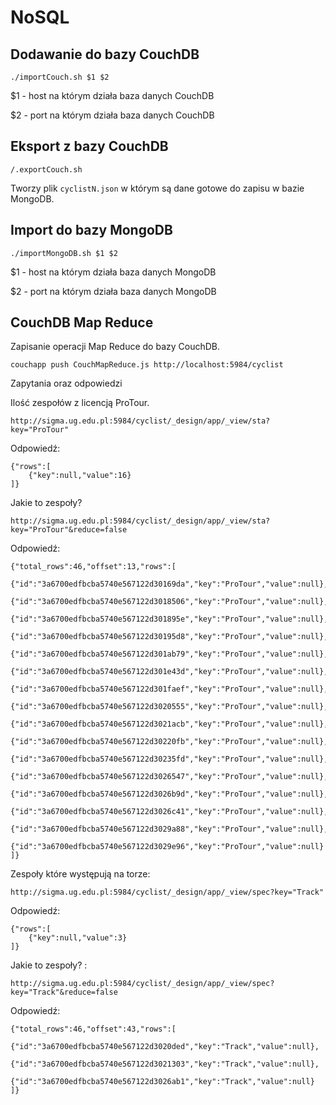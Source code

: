 NoSQL
=====
Dodawanie do bazy CouchDB
-------------------------------------------------------
	./importCouch.sh $1 $2

$1 - host na którym działa baza danych CouchDB

$2 - port na którym działa baza danych CouchDB

Eksport z bazy CouchDB
-------------------------------------------------------
	/.exportCouch.sh
Tworzy plik `cyclistN.json` w którym są dane gotowe do zapisu w bazie MongoDB.

Import do bazy MongoDB
-------------------------------------------------------
	./importMongoDB.sh $1 $2
$1 - host na którym działa baza danych MongoDB

$2 - port na którym działa baza danych MongoDB

CouchDB Map Reduce
-------------------------------------------------------
Zapisanie operacji Map Reduce do bazy CouchDB.
	
	couchapp push CouchMapReduce.js http://localhost:5984/cyclist

Zapytania oraz odpowiedzi

Ilość zespołów z licencją ProTour.

	http://sigma.ug.edu.pl:5984/cyclist/_design/app/_view/sta?key="ProTour"
Odpowiedź:

	{"rows":[
		{"key":null,"value":16}
	]}

Jakie to zespoły?
	
	http://sigma.ug.edu.pl:5984/cyclist/_design/app/_view/sta?key="ProTour"&reduce=false	
Odpowiedź:

	{"total_rows":46,"offset":13,"rows":[
		{"id":"3a6700edfbcba5740e567122d30169da","key":"ProTour","value":null},
		{"id":"3a6700edfbcba5740e567122d3018506","key":"ProTour","value":null},
		{"id":"3a6700edfbcba5740e567122d301895e","key":"ProTour","value":null},
		{"id":"3a6700edfbcba5740e567122d30195d8","key":"ProTour","value":null},
		{"id":"3a6700edfbcba5740e567122d301ab79","key":"ProTour","value":null},
		{"id":"3a6700edfbcba5740e567122d301e43d","key":"ProTour","value":null},
		{"id":"3a6700edfbcba5740e567122d301faef","key":"ProTour","value":null},
		{"id":"3a6700edfbcba5740e567122d3020555","key":"ProTour","value":null},
		{"id":"3a6700edfbcba5740e567122d3021acb","key":"ProTour","value":null},
		{"id":"3a6700edfbcba5740e567122d30220fb","key":"ProTour","value":null},
		{"id":"3a6700edfbcba5740e567122d30235fd","key":"ProTour","value":null},
		{"id":"3a6700edfbcba5740e567122d3026547","key":"ProTour","value":null},
		{"id":"3a6700edfbcba5740e567122d3026b9d","key":"ProTour","value":null},
		{"id":"3a6700edfbcba5740e567122d3026c41","key":"ProTour","value":null},
		{"id":"3a6700edfbcba5740e567122d3029a88","key":"ProTour","value":null},
		{"id":"3a6700edfbcba5740e567122d3029e96","key":"ProTour","value":null}
	]}

Zespoły które występują na torze:

	http://sigma.ug.edu.pl:5984/cyclist/_design/app/_view/spec?key="Track"
	
Odpowiedź:
	
	{"rows":[
		{"key":null,"value":3}
	]}
	
Jakie to zespoły? :
	
	http://sigma.ug.edu.pl:5984/cyclist/_design/app/_view/spec?key="Track"&reduce=false
Odpowiedź:
	
	{"total_rows":46,"offset":43,"rows":[
		{"id":"3a6700edfbcba5740e567122d3020ded","key":"Track","value":null},
		{"id":"3a6700edfbcba5740e567122d3021303","key":"Track","value":null},
		{"id":"3a6700edfbcba5740e567122d3026ab1","key":"Track","value":null}
	]}